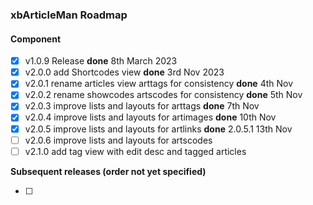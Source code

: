 ### xbArticleMan Roadmap

#### Component

- [x] v1.0.9 Release **done** 8th March 2023
- [x] v2.0.0 add Shortcodes view **done** 3rd Nov 2023
- [x] v2.0.1 rename articles view arttags for consistency **done** 4th Nov
- [x] v2.0.2 rename showcodes artscodes for consistency **done** 5th Nov
- [x] v2.0.3 improve lists and layouts for arttags **done** 7th Nov
- [x] v2.0.4 improve lists and layouts for artimages **done** 10th Nov
- [x] v2.0.5 improve lists and layouts for artlinks **done** 2.0.5.1 13th Nov
- [ ] v2.0.6 improve lists and layouts for artscodes
- [ ] v2.1.0 add tag view with edit desc and tagged articles

**Subsequent releases (order not yet specified)**

- [ ] 